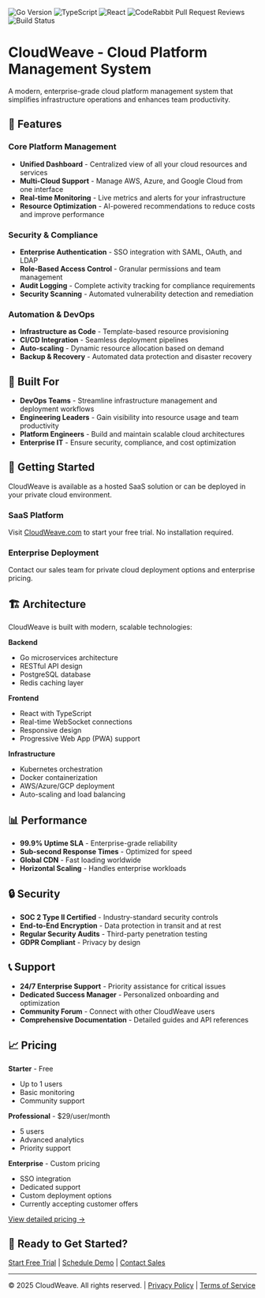 ![Go Version](https://img.shields.io/badge/Go-1.24.5-00ADD8?style=flat&logo=go&logoColor=white)
![TypeScript](https://img.shields.io/badge/TypeScript-5.8.3-3178C6?style=flat&logo=typescript&logoColor=white)
![React](https://img.shields.io/badge/React-19.1.0-61DAFB?style=flat&logo=react&logoColor=black)
![CodeRabbit Pull Request Reviews](https://img.shields.io/coderabbit/prs/github/cjanowski/CloudWeave)
![Build Status](https://img.shields.io/badge/Build-Passing-brightgreen?style=flat)

# CloudWeave - Cloud Platform Management System

A modern, enterprise-grade cloud platform management system that simplifies infrastructure operations and enhances team productivity.

## 🌟 Features

### Core Platform Management
- **Unified Dashboard** - Centralized view of all your cloud resources and services
- **Multi-Cloud Support** - Manage AWS, Azure, and Google Cloud from one interface
- **Real-time Monitoring** - Live metrics and alerts for your infrastructure
- **Resource Optimization** - AI-powered recommendations to reduce costs and improve performance

### Security & Compliance
- **Enterprise Authentication** - SSO integration with SAML, OAuth, and LDAP
- **Role-Based Access Control** - Granular permissions and team management
- **Audit Logging** - Complete activity tracking for compliance requirements
- **Security Scanning** - Automated vulnerability detection and remediation

### Automation & DevOps
- **Infrastructure as Code** - Template-based resource provisioning
- **CI/CD Integration** - Seamless deployment pipelines
- **Auto-scaling** - Dynamic resource allocation based on demand
- **Backup & Recovery** - Automated data protection and disaster recovery

## 🎯 Built For

- **DevOps Teams** - Streamline infrastructure management and deployment workflows
- **Engineering Leaders** - Gain visibility into resource usage and team productivity
- **Platform Engineers** - Build and maintain scalable cloud architectures
- **Enterprise IT** - Ensure security, compliance, and cost optimization

## 🚀 Getting Started

CloudWeave is available as a hosted SaaS solution or can be deployed in your private cloud environment.

### SaaS Platform
Visit [CloudWeave.com](https://cloudweave-marketing.vercel.app/) to start your free trial. No installation required.

### Enterprise Deployment
Contact our sales team for private cloud deployment options and enterprise pricing.

## 🏗️ Architecture

CloudWeave is built with modern, scalable technologies:

**Backend**
- Go microservices architecture
- RESTful API design
- PostgreSQL database
- Redis caching layer

**Frontend**
- React with TypeScript
- Real-time WebSocket connections
- Responsive design
- Progressive Web App (PWA) support

**Infrastructure**
- Kubernetes orchestration
- Docker containerization
- AWS/Azure/GCP deployment
- Auto-scaling and load balancing

## 📊 Performance

- **99.9% Uptime SLA** - Enterprise-grade reliability
- **Sub-second Response Times** - Optimized for speed
- **Global CDN** - Fast loading worldwide
- **Horizontal Scaling** - Handles enterprise workloads

## 🔒 Security

- **SOC 2 Type II Certified** - Industry-standard security controls
- **End-to-End Encryption** - Data protection in transit and at rest
- **Regular Security Audits** - Third-party penetration testing
- **GDPR Compliant** - Privacy by design

## 📞 Support

- **24/7 Enterprise Support** - Priority assistance for critical issues
- **Dedicated Success Manager** - Personalized onboarding and optimization
- **Community Forum** - Connect with other CloudWeave users
- **Comprehensive Documentation** - Detailed guides and API references


## 📈 Pricing

**Starter** - Free
- Up to 1 users
- Basic monitoring
- Community support

**Professional** - $29/user/month
- 5 users
- Advanced analytics
- Priority support

**Enterprise** - Custom pricing
- SSO integration
- Dedicated support
- Custom deployment options
- Currently accepting customer offers

[View detailed pricing →](https://cloudweave-marketing.vercel.app/#pricing)

## 🤝 Ready to Get Started?

[Start Free Trial](https://cloudweave-marketing.vercel.app/) | [Schedule Demo](https://cloudweave-marketing.vercel.app/) | [Contact Sales](https://cloudweave.com/contact)

---

© 2025 CloudWeave. All rights reserved. | [Privacy Policy](https://cloudweave-marketing.vercel.app/) | [Terms of Service](https://cloudweave-marketing.vercel.app/)